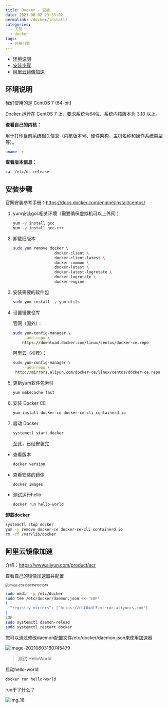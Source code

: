 ```yaml
---
title: Docker - 安装
date: 2021-06-02 23:33:02
permalink: /docker/install/
categories: 
  - 工具
  - docker
tags: 
  - 容器引擎
---
```


<!-- START doctoc generated TOC please keep comment here to allow auto update -->
<!-- DON'T EDIT THIS SECTION, INSTEAD RE-RUN doctoc TO UPDATE -->


- [环境说明](#%E7%8E%AF%E5%A2%83%E8%AF%B4%E6%98%8E)
- [安装步骤](#%E5%AE%89%E8%A3%85%E6%AD%A5%E9%AA%A4)
- [阿里云镜像加速](#%E9%98%BF%E9%87%8C%E4%BA%91%E9%95%9C%E5%83%8F%E5%8A%A0%E9%80%9F)

<!-- END doctoc generated TOC please keep comment here to allow auto update -->



## 环境说明

我们使用的是 CentOS 7 (64-bit)

Docker 运行在 CentOS 7 上，要求系统为64位、系统内核版本为 3.10 以上。

**查看自己的内核：** 

用于打印当前系统相关信息（内核版本号、硬件架构、主机名称和操作系统类型 等）。

```sh
uname -r
```

**查看版本信息：**

```sh
cat /etc/os-release
```

## 安装步骤

官网安装参考手册：https://docs.docker.com/engine/install/centos/

1. yum安装gcc相关环境（需要确保虚拟机可以上外网 ）

   ```sh
   yum -y install gcc
   yum -y install gcc-c++
   ```

   

2. 卸载旧版本

   ```sh
   sudo yum remove docker \
                     docker-client \
                     docker-client-latest \
                     docker-common \
                     docker-latest \
                     docker-latest-logrotate \
                     docker-logrotate \
                     docker-engine
   ```

   

3. 安装需要的软件包

   ```sh
   sudo yum install -y yum-utils
   ```

   

4. 设置镜像仓库

   官网（国外）：

   ```sh
   sudo yum-config-manager \
       --add-repo \
       https://download.docker.com/linux/centos/docker-ce.repo
   ```

   阿里云（推荐）：

   ```sh
   sudo yum-config-manager \
       --add-repo \
   	http://mirrors.aliyun.com/docker-ce/linux/centos/docker-ce.repo
   ```

   

5. 更新yum软件包索引

   ```sh
   yum makecache fast
   ```

   

6. 安装 Docker CE

   ```sh
   yum install docker-ce docker-ce-cli containerd.io
   ```

   

7. 启动 Docker

   ```sh
   systemctl start docker
   ```

   至此，已经安装完



- 查看版本

  ```sh
  docker version
  ```

- 查看安装的镜像

  ```sh
  docker images
  ```

- 测试运行hello

  ```sh
  docker run hello-world
  ```



**卸载docker**

```sh
systemctl stop docker
yum -y remove docker-ce docker-ce-cli containerd.io
rm -rf /var/lib/docker
```



## 阿里云镜像加速

介绍：https://www.aliyun.com/product/acr

查看自己的镜像加速器并配置

<img src="https://cdn.jsdelivr.net/gh/oddfar/static/img/Docker.assets/04.Docker-%E5%AE%89%E8%A3%85.assets/image-20210603161001649.png" alt="image-20210603161001649" style="zoom:67%;" />



```sh
sudo mkdir -p /etc/docker
sudo tee /etc/docker/daemon.json <<-'EOF'
{
  "registry-mirrors": ["https://cbl6xdl3.mirror.aliyuncs.com"]
}
EOF
sudo systemctl daemon-reload
sudo systemctl restart docker
```

您可以通过修改daemon配置文件/etc/docker/daemon.json来使用加速器

![image-20210603160745479](https://cdn.jsdelivr.net/gh/oddfar/static/img/Docker.assets/04.Docker-%E5%AE%89%E8%A3%85.assets/image-20210603160745479.png)



> 测试 HelloWorld

启动hello-world

```sh
docker run hello-world
```

run干了什么？

![img_18](https://cdn.jsdelivr.net/gh/oddfar/static/img/Docker.assets/04.Docker-%E5%AE%89%E8%A3%85.assets/img_18.png)



